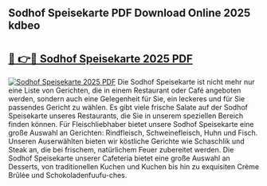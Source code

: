## Sodhof Speisekarte PDF Download Online 2025 kdbeo

# <h2><a href="http://gc61li2.nevu.top/?p=Sodhof+Speisekarte">🔗 👉🔴 Sodhof Speisekarte 2025 PDF</a></h2>

[![Sodhof Speisekarte 2025 PDF](https://i.imgur.com/dBaPXMq.png)](http://gc61li2.nevu.top/?p=Sodhof+Speisekarte)
Die Sodhof Speisekarte ist nicht mehr nur eine Liste von Gerichten, die in einem Restaurant oder Café angeboten werden, sondern auch eine Gelegenheit für Sie, ein leckeres und für Sie passendes Gericht zu wählen. Es gibt viele frische Salate auf der Sodhof Speisekarte unseres Restaurants, die Sie in unserem speziellen Bereich finden können. Für Fleischliebhaber bietet unsere Sodhof Speisekarte eine große Auswahl an Gerichten: Rindfleisch, Schweinefleisch, Huhn und Fisch. Unseren Auserwählten bieten wir köstliche Gerichte wie Schaschlik und Steak an, die bei frischem, natürlichem Feuer zubereitet werden. Die Sodhof Speisekarte unserer Cafeteria bietet eine große Auswahl an Desserts, von traditionellen Kuchen und Kuchen bis hin zu exquisiten Crème Brûlée und Schokoladenfuufu-ches.
